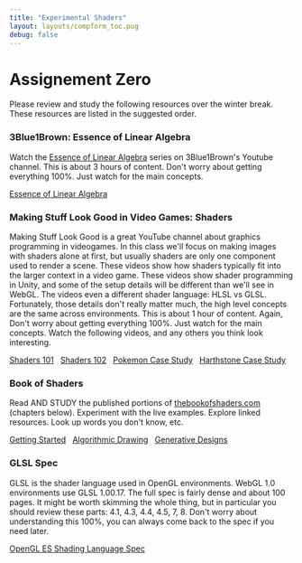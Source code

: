 ```yaml
---
title: "Experimental Shaders"
layout: layouts/compform_toc.pug
debug: false
---
```


# Assignement Zero

Please review and study the following resources over the winter break. These resources are listed in the suggested order.


### 3Blue1Brown: Essence of Linear Algebra

Watch the [Essence of Linear Algebra](https://www.youtube.com/watch?v=fNk_zzaMoSs&list=PLZHQObOWTQDPD3MizzM2xVFitgF8hE_ab) series on 3Blue1Brown's Youtube channel. This is about 3 hours of content. Don't worry about getting everything 100%. Just watch for the main concepts.

[Essence of Linear Algebra](https://www.youtube.com/watch?v=fNk_zzaMoSs&list=PLZHQObOWTQDPD3MizzM2xVFitgF8hE_ab)

### Making Stuff Look Good in Video Games: Shaders

Making Stuff Look Good is a great YouTube channel about graphics programming in videogames. In this class we'll focus on making images with shaders alone at first, but usually shaders are only one component used to render a scene. These videos show how shaders typically fit into the larger context in a video game. These videos show shader programming in Unity, and some of the setup details will be different than we'll see in WebGL. The videos even a different shader language: HLSL vs GLSL. Fortunately, those details don't really matter much, the high level concepts are the same across environments. This is about 1 hour of content. Again, Don't worry about getting everything 100%. Just watch for the main concepts. Watch the following videos, and any others you think look interesting.


[Shaders 101](https://www.youtube.com/watch?v=T-HXmQAMhG0&t=305s) &nbsp; [Shaders 102](https://www.youtube.com/watch?v=kpBnIAPtsj8&t=63s) &nbsp; [Pokemon Case Study](https://www.youtube.com/watch?v=LnAoD7hgDxw&t=278s) &nbsp; [Harthstone Case Study](https://www.youtube.com/watch?v=OYjMnMZe1Vg&t=309s)






### Book of Shaders

Read AND STUDY the published portions of [thebookofshaders.com](https://thebookofshaders.com/) (chapters below). Experiment with the live examples. Explore linked resources. Look up words you don't know, etc.

[Getting Started](https://thebookofshaders.com/01/) &nbsp; [Algorithmic Drawing](https://thebookofshaders.com/05/) &nbsp; [Generative Designs](https://thebookofshaders.com/10/) 

### GLSL Spec

GLSL is the shader language used in OpenGL environments. WebGL 1.0 environments use GLSL 1.00.17. The full spec is fairly dense and about 100 pages. It might be worth skimming the whole thing, but in particular you should review these parts: 4.1, 4.3, 4.4, 4.5, 7, 8. Don't worry about understanding this 100%, you can always come back to the spec if you need later.

[OpenGL ES Shading Language Spec](https://www.khronos.org/files/opengles_shading_language.pdf)